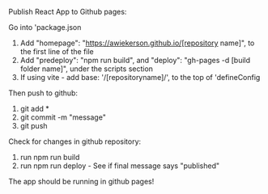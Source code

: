 
Publish React App to Github pages:

Go into 'package.json
1. Add  "homepage": "https://awiekerson.github.io/[repository name]", to the first line of the file
2. Add  "predeploy": "npm run build", and "deploy": "gh-pages -d [build folder name]", under the scripts section
3. If using vite - add   base: '/[repositoryname]/', to the top of 'defineConfig

Then push to github:

1. git add *
2. git commit -m "message"
3. git push

Check for changes in github repository: 

1. run npm run build
2. run npm run deploy - See if final message says "published"

The app should be running in github pages! 
